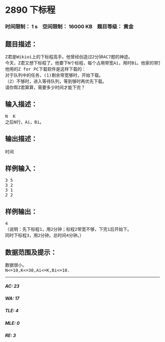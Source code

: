 # 2890 下标程   
### 时间限制： 1 s&nbsp;&nbsp;&nbsp;&nbsp;空间限制： 16000 KB&nbsp;&nbsp;&nbsp;&nbsp;题目等级： 黄金  
## 题目描述：  

<pre>
Z君是Wikioi上的下标程高手。他曾经创造过2分钟AC7题的神迹。
今天，Z君又想下标程了。他要下N个标程，每个占用带宽Ai，用时Bi。他家的带宽为K。
他用的Z for PC下载软件是这样下载的：
对于队列中的任务，(1)剩余带宽够时，开始下载。
（2）不够时，进入等待队列，等到够时再优先下载。
请你帮Z君算算，需要多少时间才能下完？
</pre>
  
  
## 输入描述：  

<pre>
N  K
之后N行，Ai，Bi。
</pre>
  
  
## 输出描述：  

<pre>
时间
</pre>
  
  
## 样例输入：  

<pre>
3 5
3 2
3 1
2 2
</pre>
  
  
## 样例输出：  

<pre>
4
（说明：先下标程1，用2分钟；标程2带宽不够，下完1后开始下。
同时下标程3，用2分钟。总时间4分钟。）
</pre>
  
  
## 数据范围及提示：  

<pre>
数据很小。
N<=10,K<=30,Ai<=K,Bi<=10.
</pre>
  
  
***  

##### AC: 23  
##### WA: 17  
##### TLE: 4  
##### MLE: 0  
##### RE: 3  
